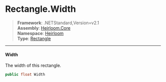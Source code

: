 # Rectangle.Width

> **Framework**: .NETStandard,Version=v2.1  
> **Assembly**: [Heirloom.Core][0]  
> **Namespace**: [Heirloom][0]  
> **Type**: [Rectangle][1]  

--------------------------------------------------------------------------------

#### Width

The width of this rectangle.

```cs
public float Width
```

[0]: ..\Heirloom.Core.md
[1]: Heirloom.Rectangle.md

